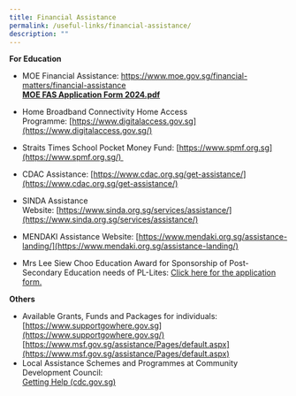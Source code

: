 ```yaml
---
title: Financial Assistance
permalink: /useful-links/financial-assistance/
description: ""
---
```

**For Education**

*   MOE Financial Assistance: [https://www.moe.gov.sg/financial-matters/financial-assistance  
    ](https://www.moe.gov.sg/financial-matters/financial-assistance)**[MOE FAS Application Form 2024.pdf](/files/MOE%20FAS%20Application%20Form%202024.pdf)**  
    
*   Home Broadband Connectivity Home Access Programme: [https://www.digitalaccess.gov.sg](https://www.digitalaccess.gov.sg/)  
      
    
*   Straits Times School Pocket Money Fund: [https://www.spmf.org.sg](https://www.spmf.org.sg/)   
      
    

*   CDAC Assistance: [https://www.cdac.org.sg/get-assistance/](https://www.cdac.org.sg/get-assistance/)

  

*   SINDA Assistance Website: [https://www.sinda.org.sg/services/assistance/](https://www.sinda.org.sg/services/assistance/)  
    

  

*   MENDAKI Assistance Website: [https://www.mendaki.org.sg/assistance-landing/](https://www.mendaki.org.sg/assistance-landing/)


*   Mrs Lee Siew Choo Education Award for Sponsorship of Post-Secondary Education needs of PL-Lites: [Click here for the application form.](/files/Mrs%20Lee%20Siew%20Choo%20Award%202023%20Application%20Form.pdf)
  
**Others**  
  

*   Available Grants, Funds and Packages for individuals:  
    [https://www.supportgowhere.gov.sg](https://www.supportgowhere.gov.sg/)     [https://www.msf.gov.sg/assistance/Pages/default.aspx](https://www.msf.gov.sg/assistance/Pages/default.aspx)
*   Local Assistance Schemes and Programmes at Community Development Council:  
    [Getting Help (cdc.gov.sg)](https://www.cdc.gov.sg/what-we-do/getting-help)